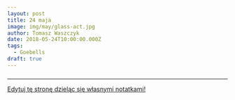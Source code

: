 ```yaml
---
layout: post
title: 24 maja
image: img/may/glass-act.jpg
author: Tomasz Waszczyk
date: 2018-05-24T10:00:00.000Z
tags:
  - Goebells
draft: true
---
```


### 

---

<a href="https://github.com/TomaszWaszczyk/historia.waszczyk.com/edit/master/src/content/may-24.md" target="_blank">Edytuj tę stronę dzieląc się własnymi notatkami!</a>
